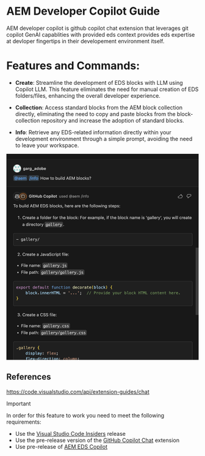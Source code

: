 # AEM Developer Copilot Guide
AEM developer copilot is github copilot chat extension that leverages git copilot GenAI capablities with provided eds context provides eds expertise at devloper fingertips in their developement environment itself. 

# Features and Commands:

- **Create**: Streamline the development of EDS blocks with LLM using Copilot LLM. This feature eliminates the need for manual creation of EDS folders/files, enhancing the overall developer experience.
  
- **Collection**: Access standard blocks from the AEM block collection directly, eliminating the need to copy and paste blocks from the block-collection repository and increase the adoption of standard blocks.
  
- **Info**: Retrieve any EDS-related information directly within your development environment through a simple prompt, avoiding the need to leave your workspace.



![demo](./resources/demo.png)


## References

https://code.visualstudio.com/api/extension-guides/chat


> [!IMPORTANT]  
> In order for this feature to work you need to meet the following requirements:
> - Use the [Visual Studio Code Insiders](https://code.visualstudio.com/insiders/) release
> - Use the pre-release version of the [GitHub Copilot Chat](https://marketplace.visualstudio.com/items?itemName=GitHub.copilot-chat) extension
> - Use pre-release of [AEM EDS Copilot ](https://marketplace.visualstudio.com/items?itemName=neerajgrg93.aem-eds-copilot)


